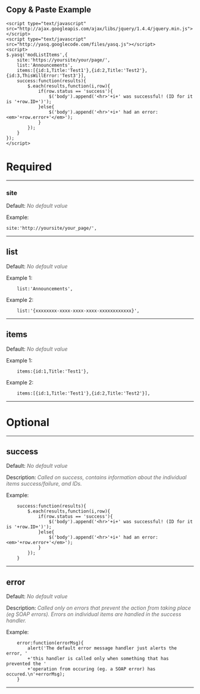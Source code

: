 ## Copy & Paste Example ##
```
<script type="text/javascript" src="http://ajax.googleapis.com/ajax/libs/jquery/1.4.4/jquery.min.js"></script> 
<script type="text/javascript" src="http://yasq.googlecode.com/files/yasq.js"></script> 
<script>
$.yasq('modListItems',{
	site:'https://yoursite/your/page/',
	list:'Announcements',
	items:[{id:1,Title:'Test1'},{id:2,Title:'Test2'},{id:3,ThisWillError:'Test3'}],
	success:function(results){
		$.each(results,function(i,row){
			if(row.status == 'success'){
				$('body').append('<hr>'+i+' was successful! (ID for it is '+row.ID+')');
			}else{
				$('body').append('<hr>'+i+' had an error: <em>'+row.error+'</em>');	
			}
		});
	}
});
</script>
```

# Required #


---


### site ###
Default: <font color='#666666'><i>No default value</i></font>

Example:
```
site:'http://yoursite/your_page/',
```


---


## list ##
Default: <font color='#666666'><i>No default value</i></font>

Example 1:
```
	list:'Announcements',
```
Example 2:
```
	list:'{xxxxxxxx-xxxx-xxxx-xxxx-xxxxxxxxxxxx}',
```

---


## items ##
Default: <font color='#666666'><i>No default value</i></font>

Example 1:
```
	items:{id:1,Title:'Test1'},
```
Example 2:
```
	items:[{id:1,Title:'Test1'},{id:2,Title:'Test2'}],
```

---


# Optional #


---


## success ##
Default: <font color='#666666'><i>No default value</i></font>

Description: <font color='#666666'><i>Called on success, contains information about the individual items success/failure, and IDs.</i></font>

Example:
```
    success:function(results){
        $.each(results,function(i,row){
            if(row.status == 'success'){
                $('body').append('<hr>'+i+' was successful! (ID for it is '+row.ID+')');
            }else{
                $('body').append('<hr>'+i+' had an error: <em>'+row.error+'</em>');	
            }
        });
    }
```


---


## error ##
Default: <font color='#666666'><i>No default value</i></font>

Description: <font color='#666666'><i>Called only on errors that prevent the action from taking place (eg SOAP errors). Errors on individual items are handled in the success handler.</i></font>

Example:
```
	error:function(errorMsg){
		alert('The default error message handler just alerts the error, '
		+'this handler is called only when something that has prevented the '
		+'operation from occuring (eg. a SOAP error) has occured.\n'+errorMsg);
	}
```


---
